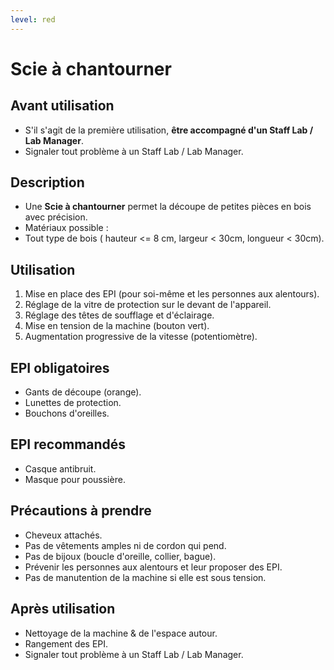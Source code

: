 ```yaml
---
level: red
---
```


# Scie à chantourner

## Avant utilisation

- S'il s'agit de la première utilisation, **être accompagné d'un Staff Lab / Lab Manager**.
- Signaler tout problème à un Staff Lab / Lab Manager.

## Description

- Une **Scie à chantourner** permet la découpe de petites pièces en bois avec précision.
- Matériaux possible :
- Tout type de bois ( hauteur <= 8 cm, largeur < 30cm, longueur < 30cm).

## Utilisation

1. Mise en place des EPI (pour soi-même et les personnes aux alentours).
2. Réglage de la vitre de protection sur le devant de l'appareil.
3. Réglage des têtes de soufflage et d'éclairage.
4. Mise en tension de la machine (bouton vert).
5. Augmentation progressive de la vitesse (potentiomètre).

## EPI obligatoires

- Gants de découpe (orange).
- Lunettes de protection.
- Bouchons d'oreilles.

## EPI recommandés

- Casque antibruit.
- Masque pour poussière.

## Précautions à prendre

- Cheveux attachés.
- Pas de vêtements amples ni de cordon qui pend.
- Pas de bijoux (boucle d'oreille, collier, bague).
- Prévenir les personnes aux alentours et leur proposer des EPI.
- Pas de manutention de la machine si elle est sous tension.

## Après utilisation

- Nettoyage de la machine & de l'espace autour.
- Rangement des EPI.
- Signaler tout problème à un Staff Lab / Lab Manager.
